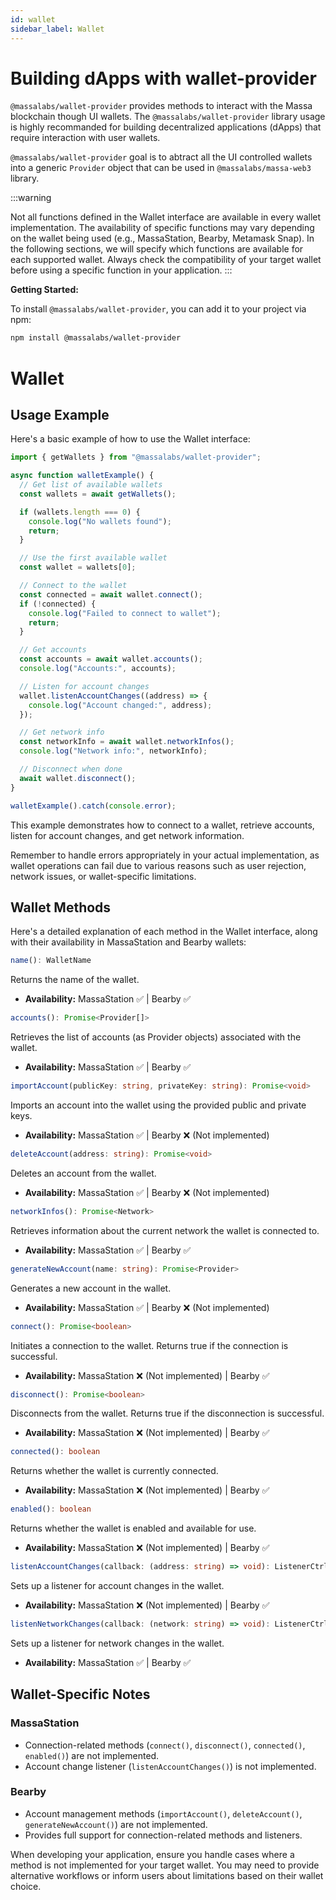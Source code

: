 ```yaml
---
id: wallet
sidebar_label: Wallet
---
```


# Building dApps with wallet-provider

`@massalabs/wallet-provider` provides methods to interact with the Massa blockchain though UI wallets. The `@massalabs/wallet-provider` library usage is highly recommanded for building decentralized applications (dApps) that require interaction with user wallets.

`@massalabs/wallet-provider` goal is to abtract all the UI controlled wallets into a generic `Provider` object that can be used in `@massalabs/massa-web3` library.

:::warning

Not all functions defined in the Wallet interface are available in every wallet implementation. The availability of specific functions may vary depending on the wallet being used (e.g., MassaStation, Bearby, Metamask Snap). In the following sections, we will specify which functions are available for each supported wallet. Always check the compatibility of your target wallet before using a specific function in your application.
:::

**Getting Started:**

To install `@massalabs/wallet-provider`, you can add it to your project via npm:

```bash
npm install @massalabs/wallet-provider
```

# Wallet

## Usage Example

Here's a basic example of how to use the Wallet interface:

```typescript
import { getWallets } from "@massalabs/wallet-provider";

async function walletExample() {
  // Get list of available wallets
  const wallets = await getWallets();

  if (wallets.length === 0) {
    console.log("No wallets found");
    return;
  }

  // Use the first available wallet
  const wallet = wallets[0];

  // Connect to the wallet
  const connected = await wallet.connect();
  if (!connected) {
    console.log("Failed to connect to wallet");
    return;
  }

  // Get accounts
  const accounts = await wallet.accounts();
  console.log("Accounts:", accounts);

  // Listen for account changes
  wallet.listenAccountChanges((address) => {
    console.log("Account changed:", address);
  });

  // Get network info
  const networkInfo = await wallet.networkInfos();
  console.log("Network info:", networkInfo);

  // Disconnect when done
  await wallet.disconnect();
}

walletExample().catch(console.error);
```

This example demonstrates how to connect to a wallet, retrieve accounts, listen for account changes, and get network information.

Remember to handle errors appropriately in your actual implementation, as wallet operations can fail due to various reasons such as user rejection, network issues, or wallet-specific limitations.

## Wallet Methods

Here's a detailed explanation of each method in the Wallet interface, along with their availability in MassaStation and Bearby wallets:

```typescript
name(): WalletName
```

Returns the name of the wallet.

- **Availability:** MassaStation ✅ | Bearby ✅

```typescript
accounts(): Promise<Provider[]>
```

Retrieves the list of accounts (as Provider objects) associated with the wallet.

- **Availability:** MassaStation ✅ | Bearby ✅

```typescript
importAccount(publicKey: string, privateKey: string): Promise<void>
```

Imports an account into the wallet using the provided public and private keys.

- **Availability:** MassaStation ✅ | Bearby ❌ (Not implemented)

```typescript
deleteAccount(address: string): Promise<void>
```

Deletes an account from the wallet.

- **Availability:** MassaStation ✅ | Bearby ❌ (Not implemented)

```typescript
networkInfos(): Promise<Network>
```

Retrieves information about the current network the wallet is connected to.

- **Availability:** MassaStation ✅ | Bearby ✅

```typescript
generateNewAccount(name: string): Promise<Provider>
```

Generates a new account in the wallet.

- **Availability:** MassaStation ✅ | Bearby ❌ (Not implemented)

```typescript
connect(): Promise<boolean>
```

Initiates a connection to the wallet. Returns true if the connection is successful.

- **Availability:** MassaStation ❌ (Not implemented) | Bearby ✅

```typescript
disconnect(): Promise<boolean>
```

Disconnects from the wallet. Returns true if the disconnection is successful.

- **Availability:** MassaStation ❌ (Not implemented) | Bearby ✅

```typescript
connected(): boolean
```

Returns whether the wallet is currently connected.

- **Availability:** MassaStation ❌ (Not implemented) | Bearby ✅

```typescript
enabled(): boolean
```

Returns whether the wallet is enabled and available for use.

- **Availability:** MassaStation ❌ (Not implemented) | Bearby ✅

```typescript
listenAccountChanges(callback: (address: string) => void): ListenerCtrl | undefined
```

Sets up a listener for account changes in the wallet.

- **Availability:** MassaStation ❌ (Not implemented) | Bearby ✅

```typescript
listenNetworkChanges(callback: (network: string) => void): ListenerCtrl | undefined
```

Sets up a listener for network changes in the wallet.

- **Availability:** MassaStation ✅ | Bearby ✅

## Wallet-Specific Notes

### MassaStation

- Connection-related methods (`connect()`, `disconnect()`, `connected()`, `enabled()`) are not implemented.
- Account change listener (`listenAccountChanges()`) is not implemented.
<!-- TODO: Explain how to handle account changes in MassaStation. -->

### Bearby

- Account management methods (`importAccount()`, `deleteAccount()`, `generateNewAccount()`) are not implemented.
- Provides full support for connection-related methods and listeners.

When developing your application, ensure you handle cases where a method is not implemented for your target wallet. You may need to provide alternative workflows or inform users about limitations based on their wallet choice.
